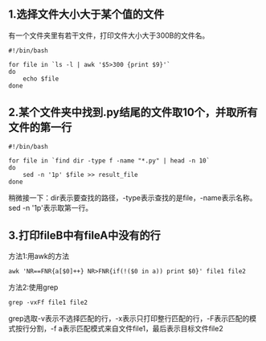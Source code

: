 ## 1.选择文件大小大于某个值的文件
有一个文件夹里有若干文件，打印文件大小大于300B的文件名。  

```
#!/bin/bash

for file in `ls -l | awk '$5>300 {print $9}'`
do
    echo $file
done
```  

## 2.某个文件夹中找到.py结尾的文件取10个，并取所有文件的第一行

```
#!/bin/bash

for file in `find dir -type f -name "*.py" | head -n 10`
do
    sed -n '1p' $file >> result_file
done
```  

稍微接一下：dir表示要查找的路径，-type表示查找的是file，-name表示名称。sed -n '1p'表示取第一行。  

## 3.打印fileB中有fileA中没有的行
方法1:用awk的方法  

```
awk 'NR==FNR{a[$0]++} NR>FNR{if(!($0 in a)) print $0}' file1 file2
```  

方法2:使用grep  

```
grep -vxFf file1 file2
```  

grep选取-v表示不选择匹配的行，-x表示只打印整行匹配的行，-F表示匹配的模式按行分割，-f a表示匹配模式来自文件file1，最后表示目标文件file2  